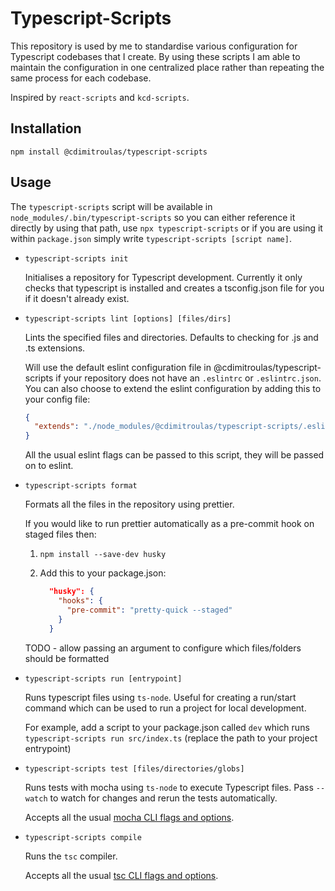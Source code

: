 # Typescript-Scripts

This repository is used by me to standardise various configuration for Typescript codebases
that I create. By using these scripts I am able to maintain the configuration in one
centralized place rather than repeating the same process for each codebase.

Inspired by `react-scripts` and `kcd-scripts`.

## Installation

`npm install @cdimitroulas/typescript-scripts`

## Usage

The `typescript-scripts` script will be available in `node_modules/.bin/typescript-scripts` so
you can either reference it directly by using that path, use `npx typescript-scripts` or if you
are using it within `package.json` simply write `typescript-scripts [script name]`.

- `typescript-scripts init`

  Initialises a repository for Typescript development. Currently it only checks that typescript
  is installed and creates a tsconfig.json file for you if it doesn't already exist.

- `typescript-scripts lint [options] [files/dirs]`

  Lints the specified files and directories. Defaults to checking for .js and .ts extensions.

  Will use the default eslint configuration file in @cdimitroulas/typescript-scripts if
  your repository does not have an `.eslintrc` or `.eslintrc.json`. You can also choose to
  extend the eslint configuration by adding this to your config file:

  ```json
  {
    "extends": "./node_modules/@cdimitroulas/typescript-scripts/.eslintrc.json"
  }
  ```

  All the usual eslint flags can be passed to this script, they will be passed on to eslint.

- `typescript-scripts format`

  Formats all the files in the repository using prettier.

  If you would like to run prettier automatically as a pre-commit hook on staged files then:

  1. `npm install --save-dev husky`
  2. Add this to your package.json:

     ```json
       "husky": {
         "hooks": {
           "pre-commit": "pretty-quick --staged"
         }
       }
     ```

  TODO - allow passing an argument to configure which files/folders should be formatted

- `typescript-scripts run [entrypoint]`

  Runs typescript files using `ts-node`. Useful for creating a run/start command which
  can be used to run a project for local development.

  For example, add a script to your package.json called `dev` which runs
  `typescript-scripts run src/index.ts` (replace the path to your project entrypoint)

- `typescript-scripts test [files/directories/globs]`

  Runs tests with mocha using `ts-node` to execute Typescript files. Pass `--watch` to watch
  for changes and rerun the tests automatically.

  Accepts all the usual [mocha CLI flags and options](https://mochajs.org/#command-line-usage).

- `typescript-scripts compile`

  Runs the `tsc` compiler.

  Accepts all the usual [tsc CLI flags and options](https://www.typescriptlang.org/docs/handbook/compiler-options.html).

